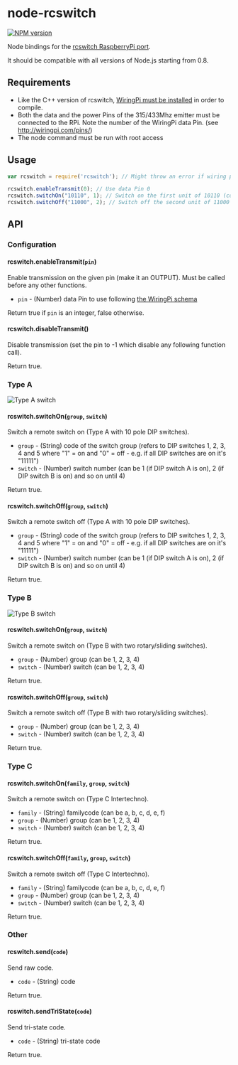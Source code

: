 node-rcswitch
=============

[![NPM version](https://badge.fury.io/js/rcswitch.svg)](http://badge.fury.io/js/rcswitch)

Node bindings for the [rcswitch RaspberryPi port](https://github.com/r10r/rcswitch-pi).

It should be compatible with all versions of Node.js starting from 0.8.

## Requirements

* Like the C++ version of rcswitch, [WiringPi must be installed](https://projects.drogon.net/raspberry-pi/wiringpi/download-and-install/) in order to compile.
* Both the data and the power Pins of the 315/433Mhz emitter must be connected to the RPi. Note the number of the WiringPi data Pin. (see http://wiringpi.com/pins/)
* The node command must be run with root access

## Usage

```javascript
var rcswitch = require('rcswitch'); // Might throw an error if wiring pi init failed, or exit process if no root (must work on that)

rcswitch.enableTransmit(0); // Use data Pin 0
rcswitch.switchOn("10110", 1); // Switch on the first unit of 10110 (code 1x23x) group
rcswitch.switchOff("11000", 2); // Switch off the second unit of 11000 (code 12xxx) group
```

## API

### Configuration

#### rcswitch.enableTransmit(`pin`)

Enable transmission on the given pin (make it an OUTPUT). Must be called before any other functions.

* `pin` - (Number) data Pin to use following [the WiringPi schema](http://wiringpi.com/pins/)

Return true if `pin` is an integer, false otherwise.

#### rcswitch.disableTransmit()

Disable transmission (set the pin to -1 which disable any following function call).

Return true.

### Type A

![Type A switch](https://raw.github.com/marvinroger/node-rcswitch/master/img/type_a.jpg "Type A switch")

#### rcswitch.switchOn(`group`, `switch`)

Switch a remote switch on (Type A with 10 pole DIP switches).

* `group` - (String) code of the switch group (refers to DIP switches 1, 2, 3, 4 and 5 where "1" = on and "0" = off - e.g. if all DIP switches are on it's "11111")
* `switch` - (Number) switch number (can be 1 (if DIP switch A is on), 2 (if DIP switch B is on) and so on until 4)

Return true.

#### rcswitch.switchOff(`group`, `switch`)

Switch a remote switch off (Type A with 10 pole DIP switches).

* `group` - (String) code of the switch group (refers to DIP switches 1, 2, 3, 4 and 5 where "1" = on and "0" = off - e.g. if all DIP switches are on it's "11111")
* `switch` - (Number) switch number (can be 1 (if DIP switch A is on), 2 (if DIP switch B is on) and so on until 4)

Return true.

### Type B

![Type B switch](https://raw.github.com/marvinroger/node-rcswitch/master/img/type_b.jpg "Type B switch")

#### rcswitch.switchOn(`group`, `switch`)

Switch a remote switch on (Type B with two rotary/sliding switches).

* `group` - (Number) group (can be 1, 2, 3, 4)
* `switch` - (Number) switch (can be 1, 2, 3, 4)

Return true.

#### rcswitch.switchOff(`group`, `switch`)

Switch a remote switch off (Type B with two rotary/sliding switches).

* `group` - (Number) group (can be 1, 2, 3, 4)
* `switch` - (Number) switch (can be 1, 2, 3, 4)

Return true.

### Type C

#### rcswitch.switchOn(`family`, `group`, `switch`)

Switch a remote switch on (Type C Intertechno).

* `family` - (String) familycode (can be a, b, c, d, e, f)
* `group` - (Number) group (can be 1, 2, 3, 4)
* `switch` - (Number) switch (can be 1, 2, 3, 4)

Return true.

#### rcswitch.switchOff(`family`, `group`, `switch`)

Switch a remote switch off (Type C Intertechno).

* `family` - (String) familycode (can be a, b, c, d, e, f)
* `group` - (Number) group (can be 1, 2, 3, 4)
* `switch` - (Number) switch (can be 1, 2, 3, 4)

Return true.

### Other

#### rcswitch.send(`code`)

Send raw code.

* `code` - (String) code

Return true.

#### rcswitch.sendTriState(`code`)

Send tri-state code.

* `code` - (String) tri-state code

Return true.

